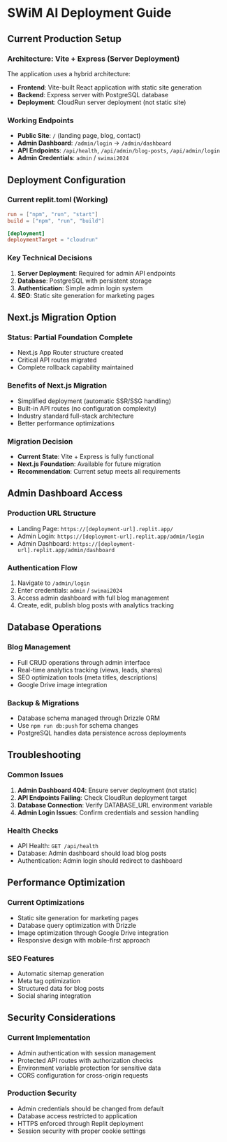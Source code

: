 # SWiM AI Deployment Guide

## Current Production Setup

### Architecture: Vite + Express (Server Deployment)
The application uses a hybrid architecture:
- **Frontend**: Vite-built React application with static site generation
- **Backend**: Express server with PostgreSQL database
- **Deployment**: CloudRun server deployment (not static site)

### Working Endpoints
- **Public Site**: `/` (landing page, blog, contact)
- **Admin Dashboard**: `/admin/login` → `/admin/dashboard`
- **API Endpoints**: `/api/health`, `/api/admin/blog-posts`, `/api/admin/login`
- **Admin Credentials**: `admin` / `swimai2024`

## Deployment Configuration

### Current replit.toml (Working)
```toml
run = ["npm", "run", "start"]
build = ["npm", "run", "build"]

[deployment]
deploymentTarget = "cloudrun"
```

### Key Technical Decisions
1. **Server Deployment**: Required for admin API endpoints
2. **Database**: PostgreSQL with persistent storage
3. **Authentication**: Simple admin login system
4. **SEO**: Static site generation for marketing pages

## Next.js Migration Option

### Status: Partial Foundation Complete
- Next.js App Router structure created
- Critical API routes migrated
- Complete rollback capability maintained

### Benefits of Next.js Migration
- Simplified deployment (automatic SSR/SSG handling)
- Built-in API routes (no configuration complexity)
- Industry standard full-stack architecture
- Better performance optimizations

### Migration Decision
- **Current State**: Vite + Express is fully functional
- **Next.js Foundation**: Available for future migration
- **Recommendation**: Current setup meets all requirements

## Admin Dashboard Access

### Production URL Structure
- Landing Page: `https://[deployment-url].replit.app/`
- Admin Login: `https://[deployment-url].replit.app/admin/login`
- Admin Dashboard: `https://[deployment-url].replit.app/admin/dashboard`

### Authentication Flow
1. Navigate to `/admin/login`
2. Enter credentials: `admin` / `swimai2024`
3. Access admin dashboard with full blog management
4. Create, edit, publish blog posts with analytics tracking

## Database Operations

### Blog Management
- Full CRUD operations through admin interface
- Real-time analytics tracking (views, leads, shares)
- SEO optimization tools (meta titles, descriptions)
- Google Drive image integration

### Backup & Migrations
- Database schema managed through Drizzle ORM
- Use `npm run db:push` for schema changes
- PostgreSQL handles data persistence across deployments

## Troubleshooting

### Common Issues
1. **Admin Dashboard 404**: Ensure server deployment (not static)
2. **API Endpoints Failing**: Check CloudRun deployment target
3. **Database Connection**: Verify DATABASE_URL environment variable
4. **Admin Login Issues**: Confirm credentials and session handling

### Health Checks
- API Health: `GET /api/health`
- Database: Admin dashboard should load blog posts
- Authentication: Admin login should redirect to dashboard

## Performance Optimization

### Current Optimizations
- Static site generation for marketing pages
- Database query optimization with Drizzle
- Image optimization through Google Drive integration
- Responsive design with mobile-first approach

### SEO Features
- Automatic sitemap generation
- Meta tag optimization
- Structured data for blog posts
- Social sharing integration

## Security Considerations

### Current Implementation
- Admin authentication with session management
- Protected API routes with authorization checks
- Environment variable protection for sensitive data
- CORS configuration for cross-origin requests

### Production Security
- Admin credentials should be changed from default
- Database access restricted to application
- HTTPS enforced through Replit deployment
- Session security with proper cookie settings